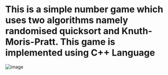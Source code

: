 # This is a simple number game which uses two algorithms namely randomised quicksort and Knuth-Moris-Pratt. This game is implemented using C++ Language
![image](https://user-images.githubusercontent.com/82196495/151106491-c438f107-7592-4825-9bef-ae6b6f65c357.png)
